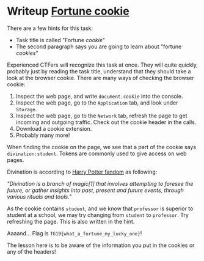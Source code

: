 # Writeup [Fortune cookie](./README.md)

There are a few hints for this task:

* Task title is called "Fortune _cookie_"
* The second paragraph says you are going to learn about "fortune _cookies_"

Experienced CTFers will recognize this task at once. They will quite quickly, 
probably just by reading the task title, understand that they should take a
look at the browser cookie. There are many ways of checking the browser cookie:

1. Inspect the web page, and write `document.cookie` into the console.
2. Inspect the web page, go to the `Application` tab, and look under `Storage`.
3. Inspect the web page, go to the `Network` tab, refresh the page to get 
incoming and outgoing traffic. Check out the cookie header in the calls.
4. Download a cookie extension.
5. Probably many more!

When finding the cookie on the page, we see that a part of the cookie says
`divination:student`. Tokens are commonly used to give access on web pages. 

Divination is according to [Harry Potter fandom](https://harrypotter.fandom.com/wiki/Divination) 
as following:

_"Divination is a branch of magic[1] that involves attempting to foresee the 
future, or gather insights into past, present and future events, through 
various rituals and tools."_

As the cookie contains `student`, and we know that `professor` is superior to 
student at a school, we may try changing from `student` to `professor`. Try
refreshing the page. This is also written in the hint.

Aaaand... Flag is `TG19{what_a_fortune_my_lucky_one}`!

The lesson here is to be aware of the information you put in the cookies 
or any of the headers!
